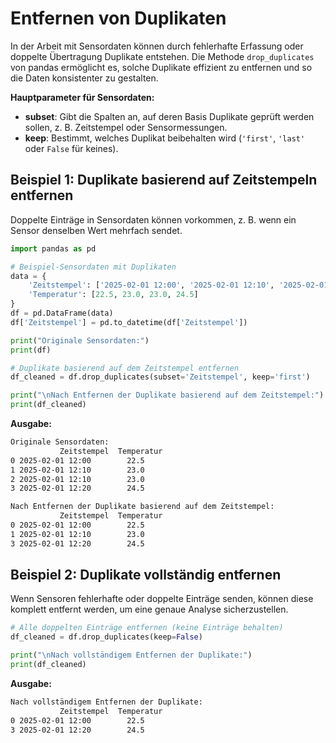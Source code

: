 # Entfernen von Duplikaten
In der Arbeit mit Sensordaten können durch fehlerhafte Erfassung oder doppelte Übertragung Duplikate entstehen. Die Methode `drop_duplicates` von pandas ermöglicht es, solche Duplikate effizient zu entfernen und so die Daten konsistenter zu gestalten.  

**Hauptparameter für Sensordaten:** 
 
- **subset**: Gibt die Spalten an, auf deren Basis Duplikate geprüft werden sollen, z. B. Zeitstempel oder Sensormessungen.  
- **keep**: Bestimmt, welches Duplikat beibehalten wird (`'first'`, `'last'` oder `False` für keines).  

## Beispiel 1: Duplikate basierend auf Zeitstempeln entfernen  
Doppelte Einträge in Sensordaten können vorkommen, z. B. wenn ein Sensor denselben Wert mehrfach sendet.  

```python
import pandas as pd

# Beispiel-Sensordaten mit Duplikaten
data = {
    'Zeitstempel': ['2025-02-01 12:00', '2025-02-01 12:10', '2025-02-01 12:10', '2025-02-01 12:20'],
    'Temperatur': [22.5, 23.0, 23.0, 24.5]
}
df = pd.DataFrame(data)
df['Zeitstempel'] = pd.to_datetime(df['Zeitstempel'])

print("Originale Sensordaten:")
print(df)

# Duplikate basierend auf dem Zeitstempel entfernen
df_cleaned = df.drop_duplicates(subset='Zeitstempel', keep='first')

print("\nNach Entfernen der Duplikate basierend auf dem Zeitstempel:")
print(df_cleaned)
```

**Ausgabe:**  
```txt
Originale Sensordaten:
           Zeitstempel  Temperatur
0 2025-02-01 12:00        22.5
1 2025-02-01 12:10        23.0
2 2025-02-01 12:10        23.0
3 2025-02-01 12:20        24.5

Nach Entfernen der Duplikate basierend auf dem Zeitstempel:
           Zeitstempel  Temperatur
0 2025-02-01 12:00        22.5
1 2025-02-01 12:10        23.0
3 2025-02-01 12:20        24.5
```

## Beispiel 2: Duplikate vollständig entfernen  
Wenn Sensoren fehlerhafte oder doppelte Einträge senden, können diese komplett entfernt werden, um eine genaue Analyse sicherzustellen.  

```python
# Alle doppelten Einträge entfernen (keine Einträge behalten)
df_cleaned = df.drop_duplicates(keep=False)

print("\nNach vollständigem Entfernen der Duplikate:")
print(df_cleaned)
```

**Ausgabe:**  
```txt
Nach vollständigem Entfernen der Duplikate:
           Zeitstempel  Temperatur
0 2025-02-01 12:00        22.5
3 2025-02-01 12:20        24.5
```